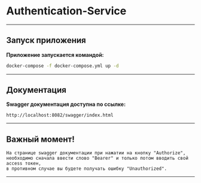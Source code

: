 # Authentication-Service

---

## Запуск приложения

**Приложение запускается командой:**
```bash
docker-compose -f docker-compose.yml up -d
```

---

## Документация

**Swagger документация доступна по ссылке:**

```text
http://localhost:8082/swagger/index.html
```

---

## Важный момент!
```text
На странице swagger документации при нажатии на кнопку "Authorize",
необходимо сначала ввести слово "Bearer" и только потом вводить свой access токен,
в противном случае вы будете получать ошибку "Unauthorized".
```

---